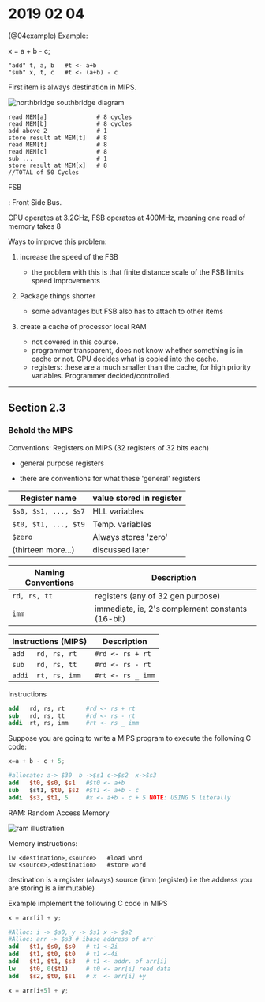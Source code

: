 # 2019 02 04

(@04example) Example:

x = a + b - c;

```pseudo-assembly
"add" t, a, b   #t <- a+b
"sub" x, t, c   #t <- (a+b) - c
```

First item is always destination in MIPS.

![northbridge southbridge diagram](https://upload.wikimedia.org/wikipedia/commons/thumb/b/bd/Motherboard_diagram.svg/800px-Motherboard_diagram.svg.png)


```pseudo-assembly
read MEM[a]              # 8 cycles
read MEM[b]              # 8 cycles
add above 2              # 1
store result at MEM[t]   # 8
read MEM[t]              # 8
read MEM[c]              # 8
sub ...                  # 1
store result at MEM[x]   # 8
//TOTAL of 50 Cycles
```

FSB

: Front Side Bus.


CPU operates at 3.2GHz, FSB operates at 400MHz, meaning one read of memory takes
8


Ways to improve this problem:

1. increase the speed of the FSB
   * the problem with this is that finite distance scale of the FSB limits speed improvements
2. Package things shorter
   * some advantages but FSB also has to attach to other items

3. create a cache of processor local RAM
   * not covered in this course.
   * programmer transparent, does not know whether something is in cache or not. CPU decides what is copied into the cache.
   * registers: these are a much smaller than the cache, for high priority variables. Programmer decided/controlled.

---

## Section 2.3

### Behold the MIPS

Conventions: Registers on MIPS (32 registers of 32 bits each)

  * general purpose registers

  * there are conventions for what these 'general' registers

<!--
```MIPS_MemAddresses
$s0, $s1, ..., $s7    HLL variables
$t0, $t1, ..., $t9    Temp. variables
$zero                 Always stores 'zero'
#(Thirteen more)
```
-->

| Register name        | value stored in register |
|----------------------|--------------------------|
| `$s0, $s1, ..., $s7` | HLL variables            |
| `$t0, $t1, ..., $t9` | Temp. variables          |
| `$zero`              | Always stores 'zero'     |
| (thirteen more...)   | discussed later          |

<!-- -->

| Naming Conventions | Description                                      |
|--------------------|--------------------------------------------------|
| `rd, rs, tt`       | registers (any of 32 gen purpose) <br>           |
| `imm`              | immediate, ie, 2's complement constants (16-bit) |

<!-- -->


| Instructions (MIPS) | Description       |
|---------------------|-------------------|
| `add   rd, rs, rt`  | `#rd <- rs + rt`  |
| `sub   rd, rs, tt`  | `#rd <- rs - rt`  |
| `addi  rt, rs, imm` | `#rt <- rs _ imm` |


Instructions

```MIPS
add   rd, rs, rt      #rd <- rs + rt
sub   rd, rs, tt      #rd <- rs - rt
addi  rt, rs, imm     #rt <- rs _ imm
```

Suppose you are going to write a MIPS program to execute the following C code:

```c
x=a + b - c + 5;
```

```MIPS
#allocate: a-> $30  b ->$s1 c->$s2  x->$s3
add   $t0, $s0, $s1   #$t0 <- a+b
sub   $st1, $t0, $s2  #$t1 <- a+b - c
addi  $s3, $t1, 5     #x <- a+b - c + 5 NOTE: USING 5 literally
```

RAM: Random Access Memory

![ram illustration](https://files.slack.com/files-pri/TFU0RE4N7-FFXV6150T/image.png?pub_secret=3bcfa7091b)

Memory instructions:

```pseudo-assembly
lw <destination>,<source>   #load word
sw <source>,<destination>   #store word
```
destination is a register (always)
source (imm (register) i.e the address you are storing is a immutable)

Example implement the following C code in MIPS

```c
x = arr[i] + y;
```

```MIPS
#Alloc: i -> $s0, y -> $s1 x -> $s2
#Alloc: arr -> $s3 # ibase address of arr`
add   $t1, $s0, $s0   # t1 <-2i
add   $t1, $t0, $t0   # t1 <-4i
add   $t1, $t1, $s3   # t1 <- addr. of arr[i]
lw    $t0, 0($t1)     # t0 <- arr[i] read data
add   $s2, $t0, $s1   # x  <- arr[i] +y
```
```c
x = arr[i+5] + y;
```

<!-- So you all know, you can see the assembly of programs on the website godbolt.org Choose MIPS 5.4 and write a C++ program, and make sure to enter -O3 in the compiler arguments. -->
